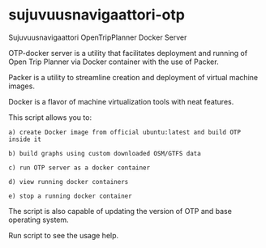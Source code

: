 sujuvuusnavigaattori-otp
========================

Sujuvuusnavigaattori OpenTripPlanner Docker Server

OTP-docker server is a utility that facilitates deployment and running
of Open Trip Planner via Docker container with the use of Packer.

Packer is a utility to streamline creation and deployment of virtual
machine images.

Docker is a flavor of machine virtualization tools with neat features.

This script allows you to:

    a) create Docker image from official ubuntu:latest and build OTP inside it

    b) build graphs using custom downloaded OSM/GTFS data

    c) run OTP server as a docker container

    d) view running docker containers

    e) stop a running docker container

The script is also capable of updating the version of OTP and base operating 
system.

Run script to see the usage help.